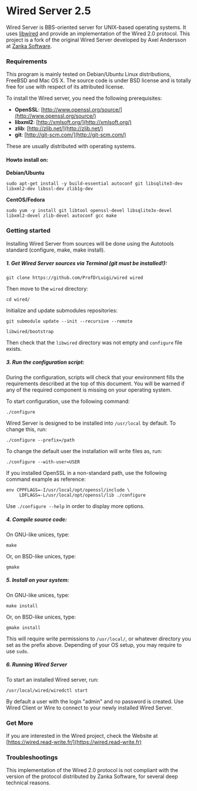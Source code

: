 # Wired Server 2.5

Wired Server is BBS-oriented server for UNIX-based operating systems. It uses [libwired](https://github.com/nark/libwired) and provide an implementation of the Wired 2.0 protocol. This project is a fork of the original Wired Server developed by Axel Andersson at [Zanka Software](http://zankasoftware.com/).

### Requirements

This program is mainly tested on Debian/Ubuntu Linux distributions, FreeBSD and Mac OS X. The source code is under BSD license and is totally free for use with respect of its attributed license.

To install the Wired server, you need the following prerequisites:

* **OpenSSL**: [http://www.openssl.org/source/](http://www.openssl.org/source/)
* **libxml2**: [http://xmlsoft.org/](http://xmlsoft.org/)
* **zlib**: [http://zlib.net/](http://zlib.net/)
* **git**: [http://git-scm.com/](http://git-scm.com/)

These are usually distributed with operating systems.

#### Howto install on:

**Debian/Ubuntu**

	sudo apt-get install -y build-essential autoconf git libsqlite3-dev libxml2-dev libssl-dev zlib1g-dev

**CentOS/Fedora**

	sudo yum -y install git libtool openssl-devel libsqlite3x-devel libxml2-devel zlib-devel autoconf gcc make

### Getting started

Installing Wired Server from sources will be done using the Autotools standard (configure, make, make install).

##### 1. Get Wired Server sources via Terminal (git must be installed!):

	git clone https://github.com/ProfDrLuigi/wired wired

Then move to the `wired` directory:

	cd wired/

Initialize and update submodules repositories:

	git submodule update --init --recursive --remote

	libwired/bootstrap

Then check that the `libwired` directory was not empty and `configure` file exists.

##### 3. Run the configuration script:

During the configuration, scripts will check that your environment fills the requirements described at the top of this document. You will be warned if any of the required component is missing on your operating system.

To start configuration, use the following command:

	./configure

Wired Server is designed to be installed into `/usr/local` by default. To change this, run:

	./configure --prefix=/path	

To change the default user the installation will write files as, run:

	./configure --with-user=USER

If you installed OpenSSL in a non-standard path, use the following command example as reference:

	env CPPFLAGS=-I/usr/local/opt/openssl/include \
	     LDFLAGS=-L/usr/local/opt/openssl/lib ./configure

Use `./configure --help` in order to display more options.

##### 4. Compile source code:

On GNU-like unices, type:

	make

Or, on BSD-like unices, type: 

	gmake

##### 5. Install on your system:

On GNU-like unices, type:

	make install

Or, on BSD-like unices, type: 

	gmake install


This will require write permissions to `/usr/local/`, or whatever directory you set as the prefix above. Depending of your OS setup, you may require to use `sudo`.

##### 6. Running Wired Server

To start an installed Wired server, run:

	/usr/local/wired/wiredctl start

By default a user with the login "admin" and no password is created. Use Wired Client or Wire to connect to your newly installed Wired Server. 

### Get More

If you are interested in the Wired project, check the Website at [https://wired.read-write.fr/](https://wired.read-write.fr)

### Troubleshootings

This implementation of the Wired 2.0 protocol is not compliant with the version of the protocol distributed by Zanka Software, for several deep technical reasons.


